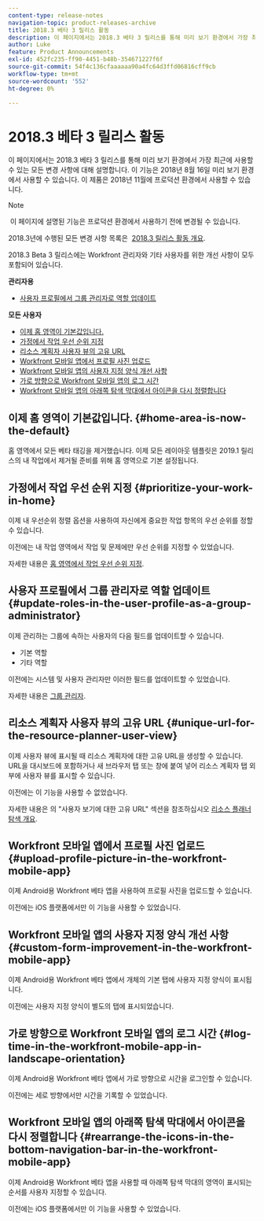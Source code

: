 ```yaml
---
content-type: release-notes
navigation-topic: product-releases-archive
title: 2018.3 베타 3 릴리스 활동
description: 이 페이지에서는 2018.3 베타 3 릴리스를 통해 미리 보기 환경에서 가장 최근에 사용할 수 있는 모든 변경 사항에 대해 설명합니다. 이 기능은 2018년 8월 16일 미리 보기 환경에서 사용할 수 있습니다. 이 제품은 2018년 11월에 프로덕션 환경에서 사용할 수 있습니다.
author: Luke
feature: Product Announcements
exl-id: 452fc235-ff90-4451-b48b-354671227f6f
source-git-commit: 54f4c136cfaaaaaa90a4fc64d3ffd06816cff9cb
workflow-type: tm+mt
source-wordcount: '552'
ht-degree: 0%

---
```


# 2018.3 베타 3 릴리스 활동

이 페이지에서는 2018.3 베타 3 릴리스를 통해 미리 보기 환경에서 가장 최근에 사용할 수 있는 모든 변경 사항에 대해 설명합니다. 이 기능은 2018년 8월 16일 미리 보기 환경에서 사용할 수 있습니다. 이 제품은 2018년 11월에 프로덕션 환경에서 사용할 수 있습니다.

>[!NOTE]
>
> 이 페이지에 설명된 기능은 프로덕션 환경에서 사용하기 전에 변경될 수 있습니다.

2018.3년에 수행된 모든 변경 사항 목록은  [2018.3 릴리스 활동 개요](../../../../product-announcements/product-releases/quarterly-release-archive/2018.3-release-activity/2018.3-release-activity-overview.md).

2018.3 Beta 3 릴리스에는 Workfront 관리자와 기타 사용자를 위한 개선 사항이 모두 포함되어 있습니다.

**관리자용**

* [사용자 프로필에서 그룹 관리자로 역할 업데이트](#update-roles-in-the-user-profile-as-a-group-administrator)

**모든 사용자**

* [이제 홈 영역이 기본값입니다.](#home-area-is-now-the-default)
* [가정에서 작업 우선 순위 지정](#prioritize-your-work-in-home)
* [리소스 계획자 사용자 뷰의 고유 URL](#unique-url-for-the-resource-planner-user-view)
* [Workfront 모바일 앱에서 프로필 사진 업로드](#upload-profile-picture-in-the-workfront-mobile-app) 
* [Workfront 모바일 앱의 사용자 지정 양식 개선 사항](#custom-form-improvement-in-the-workfront-mobile-app)
* [가로 방향으로 Workfront 모바일 앱의 로그 시간](#log-time-in-the-workfront-mobile-app-in-landscape-orientation)
* [Workfront 모바일 앱의 아래쪽 탐색 막대에서 아이콘을 다시 정렬합니다](#rearrange-the-icons-in-the-bottom-navigation-bar-in-the-workfront-mobile-app)

## 이제 홈 영역이 기본값입니다. {#home-area-is-now-the-default}

홈 영역에서 모든 베타 태깅을 제거했습니다. 이제 모든 레이아웃 템플릿은 2019.1 릴리스의 내 작업에서 제거될 준비를 위해 홈 영역으로 기본 설정됩니다.

## 가정에서 작업 우선 순위 지정 {#prioritize-your-work-in-home}

이제 내 우선순위 정렬 옵션을 사용하여 자신에게 중요한 작업 항목의 우선 순위를 정할 수 있습니다.

이전에는 내 작업 영역에서 작업 및 문제에만 우선 순위를 지정할 수 있었습니다.

자세한 내용은 [홈 영역에서 작업 우선 순위 지정](../../../../workfront-basics/using-home/using-the-home-area/prioritize-work-in-home.md).

## 사용자 프로필에서 그룹 관리자로 역할 업데이트 {#update-roles-in-the-user-profile-as-a-group-administrator}

이제 관리하는 그룹에 속하는 사용자의 다음 필드를 업데이트할 수 있습니다.

* 기본 역할
* 기타 역할

이전에는 시스템 및 사용자 관리자만 이러한 필드를 업데이트할 수 있었습니다. 

자세한 내용은 [그룹 관리자](../../../../administration-and-setup/manage-groups/group-roles/group-administrators.md).

## 리소스 계획자 사용자 뷰의 고유 URL {#unique-url-for-the-resource-planner-user-view}

이제 사용자 뷰에 표시될 때 리소스 계획자에 대한 고유 URL을 생성할 수 있습니다. URL을 대시보드에 포함하거나 새 브라우저 탭 또는 창에 붙여 넣어 리소스 계획자 탭 외부에 사용자 뷰를 표시할 수 있습니다.

이전에는 이 기능을 사용할 수 없었습니다.

자세한 내용은 의 &quot;사용자 보기에 대한 고유 URL&quot; 섹션을 참조하십시오 [리소스 플래너 탐색 개요](../../../../resource-mgmt/resource-planning/resource-planner-navigation.md).

## Workfront 모바일 앱에서 프로필 사진 업로드  {#upload-profile-picture-in-the-workfront-mobile-app}

이제 Android용 Workfront 베타 앱을 사용하여 프로필 사진을 업로드할 수 있습니다.

이전에는 iOS 플랫폼에서만 이 기능을 사용할 수 있었습니다. 

<!--
<p data-mc-conditions="QuicksilverOrClassic.Draft mode">For more information, see .</p>
-->

## Workfront 모바일 앱의 사용자 지정 양식 개선 사항 {#custom-form-improvement-in-the-workfront-mobile-app}

이제 Android용 Workfront 베타 앱에서 개체의 기본 탭에 사용자 지정 양식이 표시됩니다.

이전에는 사용자 지정 양식이 별도의 탭에 표시되었습니다.

<!--
<p data-mc-conditions="QuicksilverOrClassic.Draft mode">For more information, see the "Editing Custom Forms" section in .</p>
-->

## 가로 방향으로 Workfront 모바일 앱의 로그 시간 {#log-time-in-the-workfront-mobile-app-in-landscape-orientation}

이제 Android용 Workfront 베타 앱에서 가로 방향으로 시간을 로그인할 수 있습니다.

이전에는 세로 방향에서만 시간을 기록할 수 있었습니다.

<!--
<p data-mc-conditions="QuicksilverOrClassic.Draft mode">For more information, see </p>
-->

## Workfront 모바일 앱의 아래쪽 탐색 막대에서 아이콘을 다시 정렬합니다 {#rearrange-the-icons-in-the-bottom-navigation-bar-in-the-workfront-mobile-app}

이제 Android용 Workfront 베타 앱을 사용할 때 아래쪽 탐색 막대의 영역이 표시되는 순서를 사용자 지정할 수 있습니다.

이전에는 iOS 플랫폼에서만 이 기능을 사용할 수 있었습니다.

<!--
<p data-mc-conditions="QuicksilverOrClassic.Draft mode">For more information, see .</p>
-->
